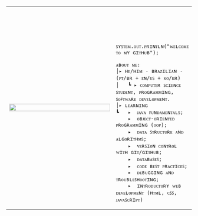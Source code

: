 <table>
    <tr>
        <td style="width: 70%;">
            <img src="https://i.pinimg.com/564x/54/91/27/549127b50f5cfe5785fb0e2ee261d468.jpg" style="width:100%; border: none;"/>
        </td>
        <td style="width: 30%; vertical-align: middle;">
            <p style="font-family: monospace; font-size: 80px;">    
                
        ꜱʏꜱᴛᴇᴍ.ᴏᴜᴛ.ᴘʀɪɴᴛʟɴ("ᴡᴇʟᴄᴏᴍᴇ ᴛᴏ ᴍʏ ɢɪᴛʜᴜʙ");
    
</p>                                                                                                                            
                                                                                                  
                                                                                                    
        
    ᴀʙᴏᴜᴛ ᴍᴇ:
    │▸ ʜᴇ/ʜɪᴍ - ʙʀᴀᴢɪʟɪᴀɴ - (ᴘᴛ/ʙʀ + ᴇɴ/ᴜꜱ + ᴋᴏ/ᴋʀ)
    │   ┗ ▸ ᴄᴏᴍᴘᴜᴛᴇʀ ꜱᴄɪᴇɴᴄᴇ ꜱᴛᴜᴅᴇɴᴛ, ᴘʀᴏɢʀᴀᴍᴍɪɴɢ, ꜱᴏꜰᴛᴡᴀʀᴇ ᴅᴇᴠᴇʟᴏᴘᴍᴇɴᴛ.               
    │▸ ʟᴇᴀʀɴɪɴɢ
    ┗   ▸  ᴊᴀᴠᴀ ꜰᴜɴᴅᴀᴍᴇɴᴛᴀʟꜱ;
        ▸  ᴏʙᴊᴇᴄᴛ-ᴏʀɪᴇɴᴛᴇᴅ ᴘʀᴏɢʀᴀᴍᴍɪɴɢ (ᴏᴏᴘ);
        ▸  ᴅᴀᴛᴀ ꜱᴛʀᴜᴄᴛᴜʀᴇ ᴀɴᴅ ᴀʟɢᴏʀɪᴛʜᴍꜱ;          
        ▸  ᴠᴇʀꜱɪᴏɴ ᴄᴏɴᴛʀᴏʟ ᴡɪᴛʜ ɢɪᴛ/ɢɪᴛʜᴜʙ;          
        ▸  ᴅᴀᴛᴀʙᴀꜱᴇꜱ;          
        ▸  ᴄᴏᴅᴇ ʙᴇꜱᴛ ᴘʀᴀᴄᴛɪᴄᴇꜱ;          
        ▸  ᴅᴇʙᴜɢɢɪɴɢ ᴀɴᴅ ᴛʀᴏᴜʙʟᴇꜱʜᴏᴏᴛɪɴɢ;          
        ▸  ɪɴᴛʀᴏᴅᴜᴄᴛᴏʀʏ ᴡᴇʙ ᴅᴇᴠᴇʟᴏᴘᴍᴇɴᴛ (ʜᴛᴍʟ, ᴄꜱꜱ, ᴊᴀᴠᴀꜱᴄʀɪᴘᴛ)
